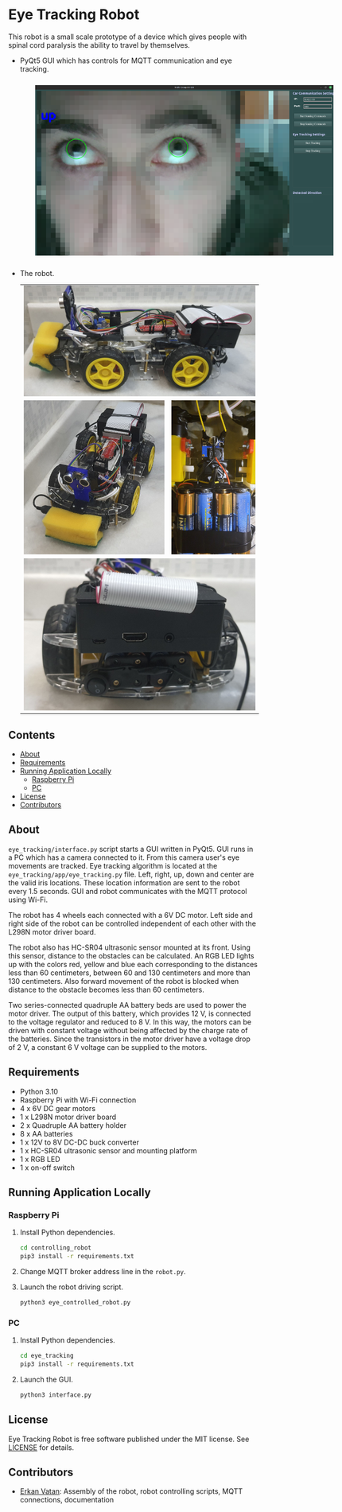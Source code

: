 # Eye Tracking Robot

This robot is a small scale prototype of a device which gives people with spinal cord paralysis the ability to travel by
themselves.

* PyQt5 GUI which has controls for MQTT communication and eye tracking.

    <img src="README/eye_tracking_gui.png"
         alt="Eye tracking robot GUI screenshot."
         style="margin: 10px 30px; max-width: 600px" />

* The robot.

    <table>
      <tr>
        <td colspan="2"><img src="README/robot_side.jpg" alt="Side view of the robot."/></td>
      </tr>
      <tr>
        <td><img src="README/robot.jpg" alt="Front view of the robot."/></td> 
        <td><img src="README/robot_batteries.jpg" alt="Battery compartment of the robot."/></td>
      </tr>
      <tr>
        <td colspan="2"><img src="README/robot_back.jpg" alt="Back view of the robot."/></td>
      </tr>
    </table>


<!-- START doctoc generated TOC please keep comment here to allow auto update -->
<!-- DON'T EDIT THIS SECTION, INSTEAD RE-RUN doctoc TO UPDATE -->
## Contents

- [About](#about)
- [Requirements](#requirements)
- [Running Application Locally](#running-application-locally)
  - [Raspberry Pi](#raspberry-pi)
  - [PC](#pc)
- [License](#license)
- [Contributors](#contributors)

<!-- END doctoc generated TOC please keep comment here to allow auto update -->

## About

`eye_tracking/interface.py` script starts a GUI written in PyQt5. GUI runs in a PC which has a camera
connected to it. From this camera user's eye movements are tracked. Eye tracking algorithm is located at the 
`eye_tracking/app/eye_tracking.py` file. Left, right, up, down and center are the valid iris locations. These location
information are sent to the robot every 1.5 seconds. GUI and robot communicates with the MQTT protocol using Wi-Fi.

The robot has 4 wheels each connected with a 6V DC motor. Left side and right side of the robot can be controlled
independent of each other with the L298N motor driver board. 

The robot also has HC-SR04 ultrasonic sensor mounted at its
front. Using this sensor, distance to the obstacles can be calculated. An RGB LED lights up with the colors red, yellow and
blue each corresponding to the distances less than 60 centimeters, between 60 and 130 centimeters and more than 130
centimeters. Also forward movement of the robot is blocked when distance to the obstacle becomes less than 60
centimeters. 

Two series-connected quadruple AA battery beds are used to power the motor driver. The output of this
battery, which provides 12 V, is connected to the voltage regulator and reduced to 8 V. In this way, the motors can be
driven with constant voltage without being affected by the charge rate of the batteries. Since the transistors in the
motor driver have a voltage drop of 2 V, a constant 6 V voltage can be supplied to the motors.

## Requirements

* Python 3.10
* Raspberry Pi with Wi-Fi connection
* 4 x 6V DC gear motors
* 1 x L298N motor driver board
* 2 x Quadruple AA battery holder
* 8 x AA batteries
* 1 x 12V to 8V DC-DC buck converter 
* 1 x HC-SR04 ultrasonic sensor and mounting platform
* 1 x RGB LED
* 1 x on-off switch

## Running Application Locally

### Raspberry Pi

1. Install Python dependencies.
    ```sh
    cd controlling_robot
    pip3 install -r requirements.txt
    ```

1. Change MQTT broker address line in the `robot.py`.
1. Launch the robot driving script.
    ```sh
    python3 eye_controlled_robot.py
    ```

### PC

1. Install Python dependencies.
    ```sh
    cd eye_tracking
    pip3 install -r requirements.txt
    ```
1. Launch the GUI.
    ```sh
    python3 interface.py
    ```

## License

Eye Tracking Robot is free software published under the MIT license. See [LICENSE](LICENSE) for details.

## Contributors

* [Erkan Vatan](https://github.com/arensonzz): Assembly of the robot, robot controlling scripts, MQTT connections, documentation
